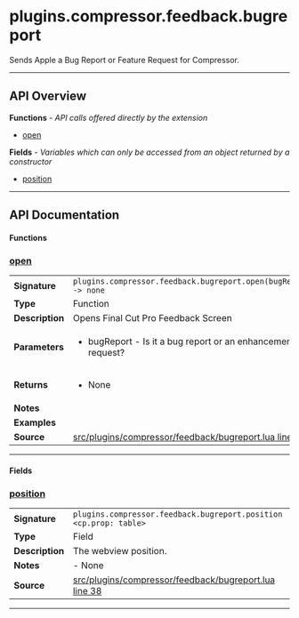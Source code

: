 # plugins.compressor.feedback.bugreport

Sends Apple a Bug Report or Feature Request for Compressor.

---

## API Overview
**Functions** - _API calls offered directly by the extension_
 * [open](#open)

**Fields** - _Variables which can only be accessed from an object returned by a constructor_
 * [position](#position)


---

## API Documentation

#### Functions


### [open](#open)

|                                             |                                                                                     |
| --------------------------------------------|-------------------------------------------------------------------------------------|
| **Signature**                               | `plugins.compressor.feedback.bugreport.open(bugReport) -> none`                                                                    |
| **Type**                                    | Function                                                                     |
| **Description**                             | Opens Final Cut Pro Feedback Screen                                                                     |
| **Parameters**                              | <ul><li>bugReport - Is it a bug report or an enhancement request?</li></ul> |
| **Returns**                                 | <ul><li>None</li></ul>          |
| **Notes**                                   | <ul></ul> |
| **Examples**                                | <ul></ul> |
| **Source**                                  | [src/plugins/compressor/feedback/bugreport.lua line 244](https://github.com/CommandPost/CommandPost/blob/develop/src/plugins/compressor/feedback/bugreport.lua#L244) |

---

#### Fields


### [position](#position)

|                                             |                                                                                     |
| --------------------------------------------|-------------------------------------------------------------------------------------|
| **Signature**                               | `plugins.compressor.feedback.bugreport.position <cp.prop: table>`                                                                    |
| **Type**                                    | Field                                                                     |
| **Description**                             | The webview position.                                                                     |
| **Notes**                                   | - None |
| **Source**                                  | [src/plugins/compressor/feedback/bugreport.lua line 38](https://github.com/CommandPost/CommandPost/blob/develop/src/plugins/compressor/feedback/bugreport.lua#L38) |

---

